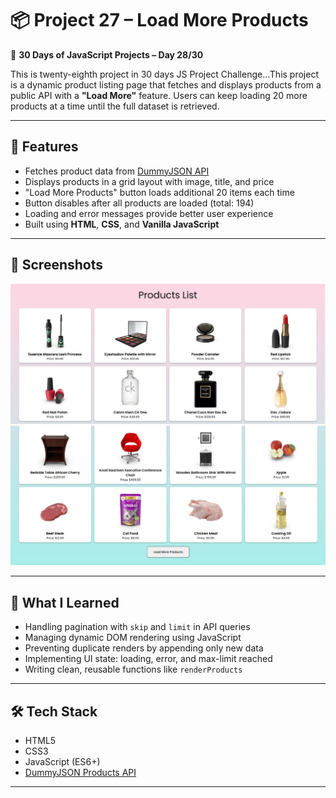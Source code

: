 # 📦 Project 27 – Load More Products

🔸 **30 Days of JavaScript Projects – Day 28/30**

This is twenty-eighth project in 30 days JS Project Challenge...This project is a dynamic product listing page that fetches and displays products from a public API with a **"Load More"** feature. Users can keep loading 20 more products at a time until the full dataset is retrieved.

---

## 🚀 Features

- Fetches product data from [DummyJSON API](https://dummyjson.com/products)
- Displays products in a grid layout with image, title, and price
- "Load More Products" button loads additional 20 items each time
- Button disables after all products are loaded (total: 194)
- Loading and error messages provide better user experience
- Built using **HTML**, **CSS**, and **Vanilla JavaScript**

---

## 📸 Screenshots

![load-more-preview](./assets/ss1.jpg)
![load-more-preview](./assets/ss2.jpg)

---

## 🧠 What I Learned

- Handling pagination with `skip` and `limit` in API queries
- Managing dynamic DOM rendering using JavaScript
- Preventing duplicate renders by appending only new data
- Implementing UI state: loading, error, and max-limit reached
- Writing clean, reusable functions like `renderProducts`

---

## 🛠️ Tech Stack

- HTML5
- CSS3
- JavaScript (ES6+)
- [DummyJSON Products API](https://dummyjson.com/products)

---
